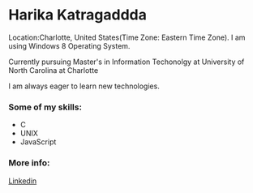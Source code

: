 <!DOCTYPE html>
<html>
<body>

<h1><b>Harika Katragaddda</b></h1>
<p>Location:Charlotte, United States(Time Zone: Eastern Time Zone). I am using Windows 8 Operating System.</p>
<p>Currently pursuing Master's in Information Techonolgy at University of North Carolina at Charlotte</p>
<p>I am always eager to learn new technologies.</p>

<h3>Some of my skills:</h3>
<ul>
  <li>C</li>
  <li>UNIX</li>
  <li>JavaScript</li>
</ul>

<h3>More info:</h3>
<a href="https://linkedin.com/in/katragadda-harika-a0340758/" target="_blank">Linkedin</a> 

</body>
</html>
